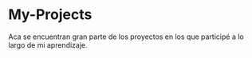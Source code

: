 # My-Projects
Aca se encuentran gran parte de los proyectos en los que participé a lo largo de mi aprendizaje.
